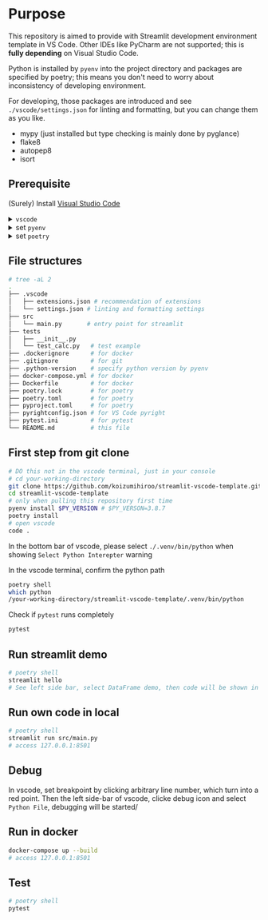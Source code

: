 # Purpose

This repository is aimed to provide with Streamlit development environment template in VS Code.
Other IDEs like PyCharm are not supported; this is **fully depending** on Visual Studio Code.

Python is installed by `pyenv` into the project directory and packages are specified by poetry; this means you don't need to worry about inconsistency of developing environment.

For developing, those packages are introduced and see `./vscode/settings.json` for linting and formatting, but you can change them as you like.

- mypy (just installed but type checking is mainly done by pyglance)
- flake8
- autopep8
- isort

## Prerequisite

(Surely) Install [Visual Studio Code](https://code.visualstudio.com/download)


<details markdown="1">
<summary><code>vscode</code></summary>

To solve pyhon path for vscode typing check by pyglance (pyright), you need to write this into `./pyrightconfig.json`. See details in https://github.com/microsoft/pyright/blob/master/docs/configuration.md#sample-config-file

```json
{
  "include": [
    "src"
  ],
  "executionEnvironments": [
    {
      "root": "src"
    }
  ]
}
```

</details>

<details markdown="1">
<summary>set <code>pyenv</code></summary>

### On Mac OS

installation

`~/.bashrc` match your situation like `~/.bash_profile`.
If you use zsh, relace `~/.bashrc` with `~/.zshrc`

```sh
PY_VERSION=3.8.7
brew install pyenv
echo 'export PYENV_ROOT="$HOME/.pyenv"' >> ~/.bashrc
echo 'export PATH="$PYENV_ROOT/bin:$PATH"' >> ~/.bashrc
echo 'eval "$(pyenv init -)"' >> ~/.bashrc
exec $SHELL -l # reload
pyenv install $PY_VERSION
pyenv local $PY_VERSION
```

### On Ubuntu or other OSs

No documents. You can google it.

</details>

<details markdown="1">
<summary>set <code>poetry</code></summary>

### On Mac OS

installation

```sh
curl -sSL https://raw.githubusercontent.com/python-poetry/poetry/master/get-poetry.py | python -
```

```sh
poetry config --local virtualenvs.in-project true
poetry init
# Would you like to define your main dependencies interactively? (yes/no) no
# Would you like to define your development dependencies interactively? (yes/no) [yes] no
# Do you confirm generation? (yes/no) [yes] 
```

```sh
# add package by poetry
# poetry add streamlit watchdog
# poetry add --dev pytest flake8 autopep8 isort

# if you pull this repository, do this
poetry install
```

</details>

## File structures

```sh
# tree -aL 2
.
├── .vscode
│   ├── extensions.json # recommendation of extensions
│   └── settings.json # linting and formatting settings
├── src
│   └── main.py       # entry point for streamlit
├── tests
│   ├── __init__.py
│   └── test_calc.py   # test example
├── .dockerignore      # for docker
├── .gitignore         # for git
├── .python-version    # specify python version by pyenv
├── docker-compose.yml # for docker
├── Dockerfile         # for docker
├── poetry.lock        # for poetry
├── poetry.toml        # for poetry
├── pyproject.toml     # for poetry
├── pyrightconfig.json # for VS Code pyright
├── pytest.ini         # for pytest
└── README.md          # this file

```

## First step from git clone

```sh
# DO this not in the vscode terminal, just in your console
# cd your-working-directory
git clone https://github.com/koizumihiroo/streamlit-vscode-template.git
cd streamlit-vscode-template
# only when pulling this repository first time
pyenv install $PY_VERSION # $PY_VERSON=3.8.7 
poetry install
# open vscode 
code .
```

In the bottom bar of vscode, please select `./.venv/bin/python` when showing `Select Python Interepter` warning

In the vscode terminal, confirm the python path

```sh
poetry shell
which python
/your-working-directory/streamlit-vscode-template/.venv/bin/python
```

Check if `pytest` runs completely

```sh
pytest
```

## Run streamlit demo

```sh
# poetry shell
streamlit hello
# See left side bar, select DataFrame demo, then code will be shown in main panel.
```

## Run own code in local

```sh
# poetry shell
streamlit run src/main.py 
# access 127.0.0.1:8501
```

## Debug

In vscode, set breakpoint by clicking arbitrary line number, which turn into a red point. Then the left side-bar of vscode, clicke debug icon and select `Python File`, debugging will be started/

## Run in docker

```sh
docker-compose up --build
# access 127.0.0.1:8501
```

## Test

```sh
# poetry shell
pytest
```
